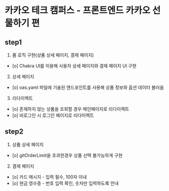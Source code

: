 # 카카오 테크 캠퍼스 - 프론트엔드 카카오 선물하기 편

## step1

1. 폼 로직 구현(상품 상세 페이지, 결제 페이지)

- [o] Chakra UI를 이용해 사용자 상세 페이지와 결제 페이지 UI 구현

2. 상세 페이지

- [o] oas.yaml 파일에 기술된 엔드포인트를 사용해 상품 정보와 옵션 데이터 불러움

3. 리다이렉트

- [o] 존재하지 않는 상품을 조회할 경우 메인페이지로 리다이렉트
- [o] 비로그인 시 로그인 페이지로 리다이렉트

## step2

1. 상품 상세 페이지

- [o] gitOrderLimit을 초과한경우 상품 선택 불가능하게 구현

2. 결제 페이지

- [o] 카드 메시지 - 입력 필수, 100자 이내
- [o] 현금 영수증 - 번호 입력 확인, 숫자만 입력하도록 안내
